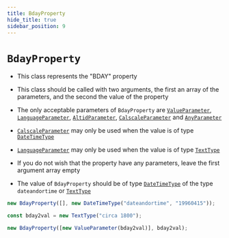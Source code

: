 ```yaml
---
title: BdayProperty
hide_title: true
sidebar_position: 9
---
```


# `BdayProperty`

- This class represents the "BDAY" property

- This class should be called with two arguments, the first an array of the
  parameters, and the second the value of the property

- The only acceptable parameters of `BdayProperty` are
  [`ValueParameter`](/documentation/parameters/valueparameter),
  [`LanguageParameter`](/documentation/parameters/languageparameter),
  [`AltidParameter`](/documentation/parameters/altidparameter),
  [`CalscaleParameter`](/documentation/parameters/calscaleparameter) and
  [`AnyParameter`](/documentation/parameters/anyparameter)

- [`CalscaleParameter`](/documentation/parameters/calscaleparameter) may only
  be used when the value is of type
  [`DateTimeType`](/documentation/values/datetimetype)

- [`LanguageParameter`](/documentation/parameters/languageparameter) may only
  be used when the value is of type
  [`TextType`](/documentation/values/texttype-and-textlisttype)

- If you do not wish that the property have any parameters, leave the first
  argument array empty

- The value of `BdayProperty` should be of type
  [`DateTimeType`](/documentation/values/datetimetype) of the type
  `dateandortime` or
  [`TextType`](/documentation/values/texttype-and-textlisttype)

```js
new BdayProperty([], new DateTimeType("dateandortime", "19960415"));

const bday2val = new TextType("circa 1800");

new BdayProperty([new ValueParameter(bday2val)], bday2val);
```
